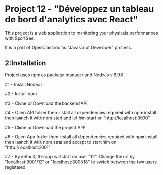 # Project 12 - "Développez un tableau de bord d'analytics avec React"

This project is a web application to monitoring your physicals performances with SportSee.

It is a part of OpenClassrooms "Javascript Developer" process.

## 2:Installation

Project uses npm as package manager and NodeJs v.6.9.0.

#1 - Install NodeJs

#2 - Install npm

#3 - Clone or Download the backend API

#4 - Open API folder then install all dependencies required with npm install then launch it with npm start and let him start on "http://localhost:3000"

#5 - Clone or Download the project APP

#6 - Open App folder then install all dependencies required with npm install then launch it with npm strat and accept to start him on "http://localhost:3001"

#7 - By default, the app will start on user "12". Change the url by "localhost:3001/12" or "localhost:3001/18" to switch between the two users registered
